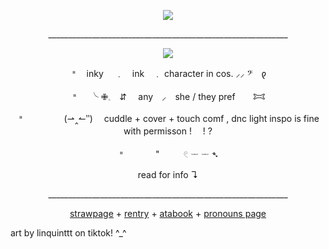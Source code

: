 <p align="center"> <img src="https://komarev.com/ghpvc/?username=inkyinkington&color=fc68c6&label=^0^"> </p>
<p align="center"> ____________________________________________________________ </p>
<p align="center">
<img src="https://files.catbox.moe/dho84g.png">
</p> 
<p align="center"> 𐄈　inky 　﹒　ink　﹒ character in cos.  ⸝⸝   𝄢　𐑞</p>
<p align="center"> 𐄈　 ╰      ✙𓈒 ⠀⇵  ⠀  any  ⠀⸝⠀ she / they pref　　𐂯</p>
<p align="center"> 𐄈　⠀⠀ ⠀ ⠀(⇀‸↼‶) 　cuddle + cover + touch comf , dnc light inspo is fine with permisson !　      ! ?</p>
<p align="center"> 𐄈　⠀⠀ ⠀"⠀ ⠀⠀ 𓏲         𓌔  𓌔          ➴</p>
<p align="center"> read for info ↴ </p>
<p align="center"> ____________________________________________________________ </p>

<p align="center"> <a href="https://inkyinkington.straw.page/">strawpage</a> + <a href="https://rentry.co/inkytheinkazoid">rentry</a> + <a href="https://inkyinkington.atabook.org/">atabook</a> + <a href="https://pronouns.cc/@1nkyluv">pronouns page</a> </p>
art by linquinttt on tiktok! ^_^
